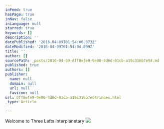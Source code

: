 ```yaml
---
inFeed: true
hasPage: true
inNav: false
inLanguage: null
starred: true
keywords: []
description: ''
datePublished: '2016-04-09T01:54:06.373Z'
dateModified: '2016-04-09T01:54:04.899Z'
title: ''
author: []
sourcePath: _posts/2016-04-09-dff8efe9-9e00-4d6d-81cb-a19c316b7e94.md
published: true
authors: []
publisher:
  name: null
  domain: null
  url: null
  favicon: null
url: dff8efe9-9e00-4d6d-81cb-a19c316b7e94/index.html
_type: Article

---
```

Welcome to Three Lefts Interplanetary
![](https://the-grid-user-content.s3-us-west-2.amazonaws.com/9504ba58-792e-49f6-8fa7-364a999083a9.png)